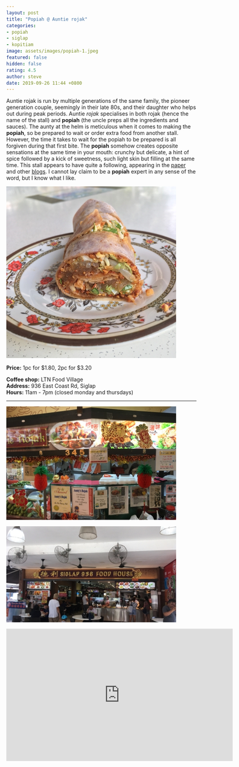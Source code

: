 ```yaml
---
layout: post
title: "Popiah @ Auntie rojak"
categories:
- popiah
- siglap
- kopitiam
image: assets/images/popiah-1.jpeg
featured: false
hidden: false
rating: 4.5
author: steve
date: 2019-09-26 11:44 +0800
---
```

Auntie rojak is run by multiple generations of the same family, the pioneer generation couple, seemingly in their late 80s, and their daughter who helps out during peak periods. Auntie *rojak* specialises in both rojak (hence the name of the stall) and **popiah** (the uncle preps all the ingredients and sauces). The aunty at the helm is meticulous when it comes to making the **popiah**, so be prepared to wait or order extra food from another stall. However, the time it takes to wait for the popiah to be prepared is all forgiven during that first bite. The **popiah** somehow creates opposite sensations at the same time in your mouth: crunchy but delicate, a hint of spice followed by a kick of sweetness, such light skin but filling at the same time. This stall appears to have quite a following, appearing in the [paper](https://www.tnp.sg/lifestyle/makan/one-fm-food-fight-39) and other [blogs](http://islifearecipe.net/popiah-and-our-auntie-rojak/). I cannot lay claim to be a **popiah** expert in any sense of the word, but I know what I like.

![popiah](/assets/images/popiah-2.jpeg "Popiah")

**Price:** 1pc for $1.80, 2pc for $3.20

**Coffee shop:** LTN Food Village  
**Address:** 936 East Coast Rd, Siglap  
**Hours:** 11am - 7pm (closed monday and thursdays)  

***  

![Auntie rojak](/assets/images/auntie-rojak-collage.jpg "Auntie rojak")

![Ltn eating house](/assets/images/siglap-beer-garden.jpeg "LTN Eating House")

<iframe src="https://www.google.com/maps/embed?pb=!1m14!1m8!1m3!1d15955.086813156933!2d103.9255317!3d1.3123947!3m2!1i1024!2i768!4f13.1!3m3!1m2!1s0x0%3A0x8579d6c94625a6a6!2s936%20LTN%20Food%20House!5e0!3m2!1sen!2ssg!4v1569412280651!5m2!1sen!2ssg" width="600" height="350" frameborder="0" style="border:0;" allowfullscreen=""></iframe>